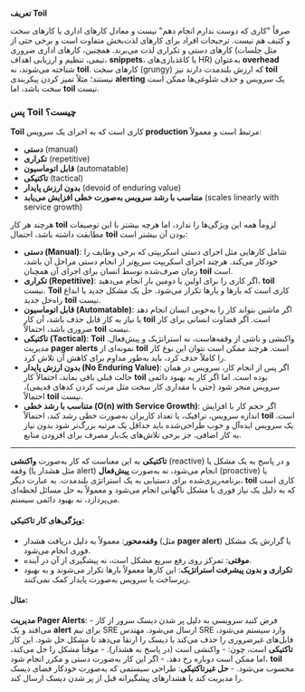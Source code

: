 **تعریف Toil**

 صرفاً "کاری که دوست ندارم انجام دهم" نیست و معادل کارهای اداری یا کارهای سخت و کثیف هم نیست. ترجیحات افراد برای کارهای لذت‌بخش متفاوت است و برخی حتی از کارهای دستی و تکراری لذت می‌برند. همچنین، کارهای اداری ضروری (مثل جلسات تیمی، تنظیم و ارزیابی اهداف، **snippets**، یا کاغذبازی‌های HR) به‌عنوان **overhead** شناخته می‌شوند، نه **toil**. کارهای سخت (grungy) که ارزش بلندمدت دارند نیز **toil** نیستند؛ مثلاً تمیز کردن پیکربندی **alerting** یک سرویس و حذف شلوغی‌ها ممکن است سخت باشد، اما **toil** نیست.

### پس Toil چیست؟
**Toil** کاری است که به اجرای یک سرویس **production** مرتبط است و معمولاً:
- **دستی** (manual)
- **تکراری** (repetitive)
- **قابل اتوماسیون** (automatable)
- **تاکتیکی** (tactical)
- **بدون ارزش پایدار** (devoid of enduring value)
- **متناسب با رشد سرویس به‌صورت خطی افزایش می‌یابد** (scales linearly with service growth)

هرچند هر کار **toil** لزوماً همه این ویژگی‌ها را ندارد، اما هرچه بیشتر با این توصیفات مطابقت داشته باشد، احتمال **toil** بودن آن بیشتر است:

- **دستی (Manual)**: شامل کارهایی مثل اجرای دستی اسکریپتی که برخی وظایف را خودکار می‌کند. هرچند اجرای اسکریپت سریع‌تر از انجام دستی مراحل آن باشد، زمان صرف‌شده توسط انسان برای اجرای آن همچنان **toil** است.
- **تکراری (Repetitive)**: اگر کاری را برای اولین یا دومین بار انجام می‌دهید، **toil** نیست. **Toil** کاری است که بارها و بارها تکرار می‌شود. حل یک مشکل جدید یا ابداع راه‌حل جدید **toil** نیست.
- **قابل اتوماسیون (Automatable)**: اگر ماشین بتواند کار را به‌خوبی انسان انجام دهد یا نیاز به کار قابل حذف باشد، آن کار **toil** است. اگر قضاوت انسانی برای کار ضروری باشد، احتمالاً **toil** نیست.
- **تاکتیکی (Tactical)**: **Toil** واکنشی و ناشی از وقفه‌هاست، نه استراتژیک و پیش‌فعال. مدیریت **pager alerts** نمونه‌ای از **toil** است. هرچند ممکن است نتوان این نوع کار را کاملاً حذف کرد، باید به‌طور مداوم برای کاهش آن تلاش کرد.
- **بدون ارزش پایدار (No Enduring Value)**: اگر پس از انجام کار، سرویس در همان حالت قبلی باقی بماند، احتمالاً کار **toil** بوده است. اما اگر کار به بهبود دائمی سرویس منجر شود (حتی با مقداری کار سخت مثل مرتب کردن کدهای قدیمی)، احتمالاً **toil** نیست.
- **متناسب با رشد خطی (O(n) with Service Growth)**: اگر حجم کار با افزایش اندازه سرویس، ترافیک، یا تعداد کاربران به‌صورت خطی رشد کند، احتمالاً **toil** است. یک سرویس ایده‌آل و خوب طراحی‌شده باید حداقل یک مرتبه بزرگ‌تر شود بدون نیاز به کار اضافی، جز برخی تلاش‌های یک‌بار مصرف برای افزودن منابع.
---------------------

**تاکتیکی** به این معناست که کار به‌صورت **واکنشی** (reactive) و در پاسخ به یک مشکل یا وقفه (مثل هشدار یا alert) انجام می‌شود، نه به‌صورت **پیش‌فعال** (proactive) یا برنامه‌ریزی‌شده برای دستیابی به یک استراتژی بلندمدت. به عبارت دیگر، **toil** کاری است که به دلیل یک نیاز فوری یا مشکل ناگهانی انجام می‌شود و معمولاً به حل مسائل لحظه‌ای می‌پردازد، نه بهبود دائمی سیستم.

#### ویژگی‌های کار تاکتیکی:

- **وقفه‌محور**: معمولاً به دلیل دریافت هشدار (مثل **pager alert**) یا گزارش یک مشکل فوری انجام می‌شود.
- **موقتی**: تمرکز روی رفع سریع مشکل است، نه پیشگیری از آن در آینده.
- **تکراری و بدون پیشرفت استراتژیک**: این کارها معمولاً بارها تکرار می‌شوند و به بهبود زیرساخت یا سرویس به‌صورت پایدار کمک نمی‌کنند.

#### مثال‌:
**مدیریت Pager Alerts**:
    - فرض کنید سرویسی به دلیل پر شدن دیسک سرور از کار می‌افتد و یک **alert** برای تیم SRE ارسال می‌شود. مهندس SRE وارد سیستم می‌شود، فایل‌های غیرضروری را حذف می‌کند یا دیسک را ارتقا می‌دهد تا مشکل حل شود. این کار **تاکتیکی** است، چون:
        - واکنشی است (در پاسخ به هشدار).
        - موقتاً مشکل را حل می‌کند، اما ممکن است دوباره رخ دهد.
        - اگر این کار به‌صورت دستی و مکرر انجام شود، **toil** محسوب می‌شود.
    - **حل غیرتاکتیکی**: طراحی سیستمی که به‌صورت خودکار فضای دیسک را مدیریت کند یا هشدارهای پیشگیرانه قبل از پر شدن دیسک ارسال کند.